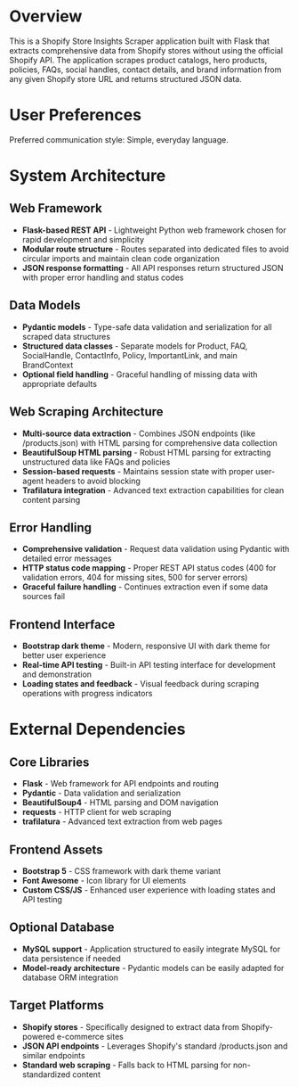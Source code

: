 # Overview

This is a Shopify Store Insights Scraper application built with Flask that extracts comprehensive data from Shopify stores without using the official Shopify API. The application scrapes product catalogs, hero products, policies, FAQs, social handles, contact details, and brand information from any given Shopify store URL and returns structured JSON data.

# User Preferences

Preferred communication style: Simple, everyday language.

# System Architecture

## Web Framework
- **Flask-based REST API** - Lightweight Python web framework chosen for rapid development and simplicity
- **Modular route structure** - Routes separated into dedicated files to avoid circular imports and maintain clean code organization
- **JSON response formatting** - All API responses return structured JSON with proper error handling and status codes

## Data Models
- **Pydantic models** - Type-safe data validation and serialization for all scraped data structures
- **Structured data classes** - Separate models for Product, FAQ, SocialHandle, ContactInfo, Policy, ImportantLink, and main BrandContext
- **Optional field handling** - Graceful handling of missing data with appropriate defaults

## Web Scraping Architecture
- **Multi-source data extraction** - Combines JSON endpoints (like /products.json) with HTML parsing for comprehensive data collection
- **BeautifulSoup HTML parsing** - Robust HTML parsing for extracting unstructured data like FAQs and policies
- **Session-based requests** - Maintains session state with proper user-agent headers to avoid blocking
- **Trafilatura integration** - Advanced text extraction capabilities for clean content parsing

## Error Handling
- **Comprehensive validation** - Request data validation using Pydantic with detailed error messages
- **HTTP status code mapping** - Proper REST API status codes (400 for validation errors, 404 for missing sites, 500 for server errors)
- **Graceful failure handling** - Continues extraction even if some data sources fail

## Frontend Interface
- **Bootstrap dark theme** - Modern, responsive UI with dark theme for better user experience
- **Real-time API testing** - Built-in API testing interface for development and demonstration
- **Loading states and feedback** - Visual feedback during scraping operations with progress indicators

# External Dependencies

## Core Libraries
- **Flask** - Web framework for API endpoints and routing
- **Pydantic** - Data validation and serialization
- **BeautifulSoup4** - HTML parsing and DOM navigation
- **requests** - HTTP client for web scraping
- **trafilatura** - Advanced text extraction from web pages

## Frontend Assets
- **Bootstrap 5** - CSS framework with dark theme variant
- **Font Awesome** - Icon library for UI elements
- **Custom CSS/JS** - Enhanced user experience with loading states and API testing

## Optional Database
- **MySQL support** - Application structured to easily integrate MySQL for data persistence if needed
- **Model-ready architecture** - Pydantic models can be easily adapted for database ORM integration

## Target Platforms
- **Shopify stores** - Specifically designed to extract data from Shopify-powered e-commerce sites
- **JSON API endpoints** - Leverages Shopify's standard /products.json and similar endpoints
- **Standard web scraping** - Falls back to HTML parsing for non-standardized content
